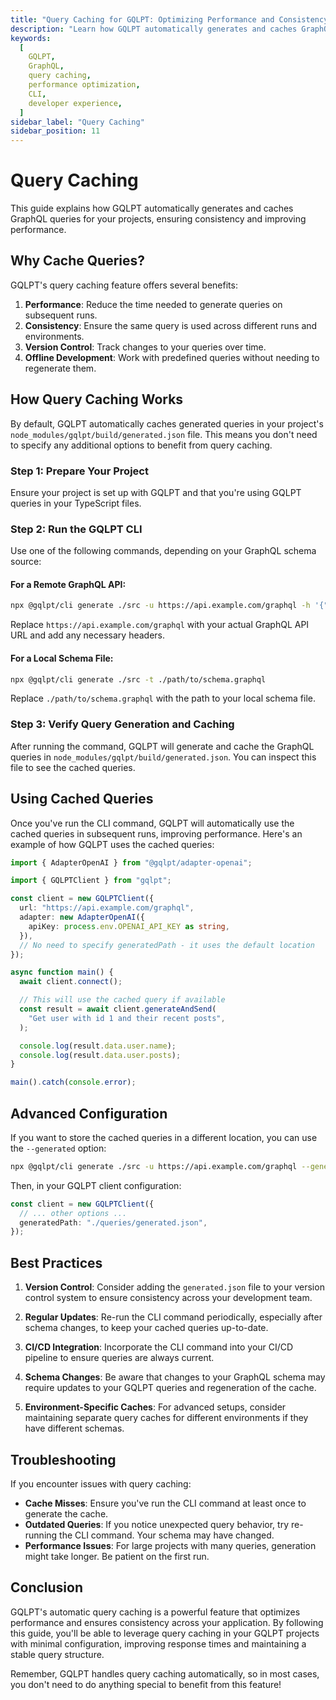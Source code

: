 ```yaml
---
title: "Query Caching for GQLPT: Optimizing Performance and Consistency"
description: "Learn how GQLPT automatically generates and caches GraphQL queries for your projects. This guide covers the benefits of query caching, how it works by default, and advanced configuration options."
keywords:
  [
    GQLPT,
    GraphQL,
    query caching,
    performance optimization,
    CLI,
    developer experience,
  ]
sidebar_label: "Query Caching"
sidebar_position: 11
---
```


# Query Caching

This guide explains how GQLPT automatically generates and caches GraphQL queries for your projects, ensuring consistency and improving performance.

## Why Cache Queries?

GQLPT's query caching feature offers several benefits:

1. **Performance**: Reduce the time needed to generate queries on subsequent runs.
2. **Consistency**: Ensure the same query is used across different runs and environments.
3. **Version Control**: Track changes to your queries over time.
4. **Offline Development**: Work with predefined queries without needing to regenerate them.

## How Query Caching Works

By default, GQLPT automatically caches generated queries in your project's `node_modules/gqlpt/build/generated.json` file. This means you don't need to specify any additional options to benefit from query caching.

### Step 1: Prepare Your Project

Ensure your project is set up with GQLPT and that you're using GQLPT queries in your TypeScript files.

### Step 2: Run the GQLPT CLI

Use one of the following commands, depending on your GraphQL schema source:

#### For a Remote GraphQL API:

```bash
npx @gqlpt/cli generate ./src -u https://api.example.com/graphql -h '{"Authorization": "Bearer YOUR_API_TOKEN"}'
```

Replace `https://api.example.com/graphql` with your actual GraphQL API URL and add any necessary headers.

#### For a Local Schema File:

```bash
npx @gqlpt/cli generate ./src -t ./path/to/schema.graphql
```

Replace `./path/to/schema.graphql` with the path to your local schema file.

### Step 3: Verify Query Generation and Caching

After running the command, GQLPT will generate and cache the GraphQL queries in `node_modules/gqlpt/build/generated.json`. You can inspect this file to see the cached queries.

## Using Cached Queries

Once you've run the CLI command, GQLPT will automatically use the cached queries in subsequent runs, improving performance. Here's an example of how GQLPT uses the cached queries:

```typescript
import { AdapterOpenAI } from "@gqlpt/adapter-openai";

import { GQLPTClient } from "gqlpt";

const client = new GQLPTClient({
  url: "https://api.example.com/graphql",
  adapter: new AdapterOpenAI({
    apiKey: process.env.OPENAI_API_KEY as string,
  }),
  // No need to specify generatedPath - it uses the default location
});

async function main() {
  await client.connect();

  // This will use the cached query if available
  const result = await client.generateAndSend(
    "Get user with id 1 and their recent posts",
  );

  console.log(result.data.user.name);
  console.log(result.data.user.posts);
}

main().catch(console.error);
```

## Advanced Configuration

If you want to store the cached queries in a different location, you can use the `--generated` option:

```bash
npx @gqlpt/cli generate ./src -u https://api.example.com/graphql --generated ./queries/generated.json
```

Then, in your GQLPT client configuration:

```typescript
const client = new GQLPTClient({
  // ... other options ...
  generatedPath: "./queries/generated.json",
});
```

## Best Practices

1. **Version Control**: Consider adding the `generated.json` file to your version control system to ensure consistency across your development team.

2. **Regular Updates**: Re-run the CLI command periodically, especially after schema changes, to keep your cached queries up-to-date.

3. **CI/CD Integration**: Incorporate the CLI command into your CI/CD pipeline to ensure queries are always current.

4. **Schema Changes**: Be aware that changes to your GraphQL schema may require updates to your GQLPT queries and regeneration of the cache.

5. **Environment-Specific Caches**: For advanced setups, consider maintaining separate query caches for different environments if they have different schemas.

## Troubleshooting

If you encounter issues with query caching:

- **Cache Misses**: Ensure you've run the CLI command at least once to generate the cache.
- **Outdated Queries**: If you notice unexpected query behavior, try re-running the CLI command. Your schema may have changed.
- **Performance Issues**: For large projects with many queries, generation might take longer. Be patient on the first run.

## Conclusion

GQLPT's automatic query caching is a powerful feature that optimizes performance and ensures consistency across your application. By following this guide, you'll be able to leverage query caching in your GQLPT projects with minimal configuration, improving response times and maintaining a stable query structure.

Remember, GQLPT handles query caching automatically, so in most cases, you don't need to do anything special to benefit from this feature!
